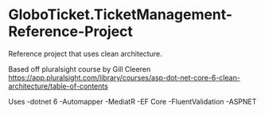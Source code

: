 # GloboTicket.TicketManagement-Reference-Project
Reference project that uses clean architecture.

Based off pluralsight course by Gill Cleeren https://app.pluralsight.com/library/courses/asp-dot-net-core-6-clean-architecture/table-of-contents

Uses
-dotnet 6
-Automapper
-MediatR
-EF Core
-FluentValidation
-ASPNET


